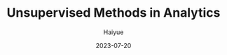 ---
title: Unsupervised Methods in Analytics
index: true
icon: /assets/icon/unisa/unsupervised.svg
author: Haiyue
date: 2023-07-20
category:
  - Guide
---